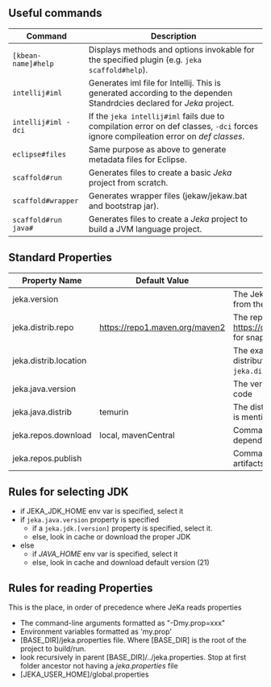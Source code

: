 ## Useful commands

| Command              | Description                                                                                                                         |
|----------------------|-------------------------------------------------------------------------------------------------------------------------------------|
| `[kbean-name]#help`  | Displays methods and options invokable for the specified plugin (e.g. `jeka scaffold#help`).                                        |
| `intellij#iml`       | Generates iml file for Intellij. This is generated according to the dependen Standrdcies declared for _Jeka_ project.               |
| `intellij#iml -dci`  | If the `jeka intellij#iml` fails due to compilation error on def classes, `-dci` forces ignore compileation error on *def classes*. |
| `eclipse#files`      | Same purpose as above to generate metadata files for Eclipse.                                                                       |
| `scaffold#run`       | Generates files to create a basic _Jeka_ project from scratch.                                                                      |
| `scaffold#wrapper`   | Generates wrapper files (jekaw/jekaw.bat and bootstrap jar).                                                                        |
| `scaffold#run java#` | Generates files to create a _Jeka_ project to build a JVM language project.                                                         |

## Standard Properties

| Property Name         | Default Value                  | Description                                                                                                                                        |
|-----------------------|--------------------------------|----------------------------------------------------------------------------------------------------------------------------------------------------|
| jeka.version          |                                | The Jeka version to use. The version will be fetched from the repo mentioned in `jeka.distrib.repo` property                                       |
| jeka.distrib.repo     | https://repo1.maven.org/maven2 | The repo where to fetch JeKa versions. Use https://oss.sonatype.org/content/repositories/snapshots for snapshot versions                           |
| jeka.distrib.location |                                | The exact location (file dir or url) to get the JeKa distribution. If set, both `jeka.version` and `jeka.distrib.repo` will be ignored.            |
| jeka.java.version     |                                | The version of the JDK used to compile and run Java code                                                                                           |
| jeka.java.distrib     | temurin                        | The distribution of JDK to fetch when `jeka.java.version` is mentioned                                                                             |
| jeka.repos.download   | local, mavenCentral            | Comma separated string of repositories to fetch Maven dependencies. More details [here](reference-guide/execution-engine-properties/#repositories) |
| jeka.repos.publish    |                                | Comma separated string of repository to publish Maven artifacts. More details [here](reference-guide/execution-engine-properties/#repositories)    |

## Rules for selecting JDK 

- if JEKA_JDK_HOME env var is specified, select it
- if `jeka.java.version` property is specified 
    - if a `jeka.jdk.[version]` property is specified, select it. 
    - else, look in cache or download the proper JDK
- else
    - if *JAVA_HOME* env var is specified, select it
    - else, look in cache and download default version (21)

## Rules for reading Properties

This is the place, in order of precedence where JeKa reads properties

- The command-line arguments formatted as "-Dmy.prop=xxx"
- Environment variables formatted as 'my.prop' 
- [BASE_DIR]/jeka.properties file. Where [BASE_DIR] is the root of the project to build/run.
- look recursively in parent [BASE_DIR]/../jeka.properties. Stop at first folder ancestor not having a *jeka.properties* file
- [JEKA_USER_HOME]/global.properties
